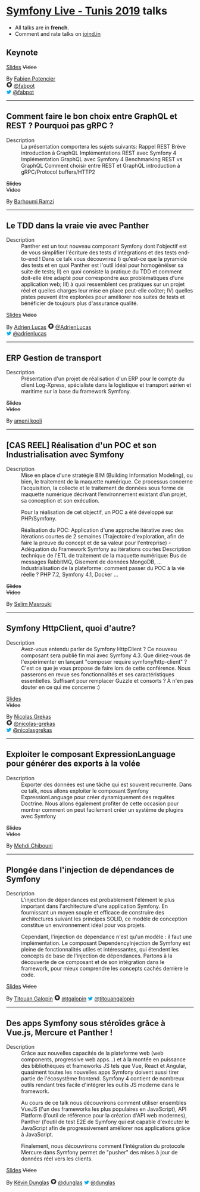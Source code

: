 # [Symfony Live - Tunis 2019](https://tunis2019.live.symfony.com) talks

- All talks are in **french**.
- Comment and rate talks on [joind.in](https://joind.in/event/symfonylive-paris-2019/schedule/list)

## Keynote

[Slides](https://speakerdeck.com/fabpot/symfony-4-in-action-updated-for-4-dot-3)
~~Video~~

By [Fabien Potencier](https://connect.symfony.com/profile/fabpot)  
![github](icon/github.png) [@fabpot](https://github.com/fabpot)  
![twitter](icon/twitter.png) [@fabpot](https://twitter.com/fabpot)

---

## Comment faire le bon choix entre GraphQL et REST ? Pourquoi pas gRPC ? 

<dl>
  <dt>Description</dt>
  <dd>
	 La présentation comportera les sujets suivants:
		Rappel REST
		Brève introduction à GraphQL
		Implémentations REST avec Symfony 4
		Implémentation GraphQL avec Symfony 4
		Benchmarking REST vs GraphQL
		Comment choisir entre REST et GraphQL
		introduction à gRPC/Protocol buffers/HTTP2
	</dd>
</dl>

~~Slides~~  
~~Video~~

By [Barhoumi Ramzi](https://connect.symfony.com/profile/barhoumi_ramzi)  

---

## Le TDD dans la vraie vie avec Panther

<dl>
  <dt>Description</dt>
  <dd>
    Panther est un tout nouveau composant Symfony dont l'objectif est de vous simplifier l'écriture des tests d'intégrations et des tests end-to-end !
    Dans ce talk vous découvrirez I) qu'est-ce que la pyramide des tests et en quoi Panther est l'outil idéal pour homogénéiser sa suite de tests; II) en quoi consiste la pratique du TDD et comment doit-elle être adapté pour correspondre aux problématiques d'une application web; III) à quoi ressemblent ces pratiques sur un projet réel et quelles charges leur mise en place peut-elle coûter; IV) quelles pistes peuvent être explorées pour améliorer nos suites de tests et bénéficier de toujours plus d'assurance qualité.
  </dd>
</dl>

[Slides](https://adrienlucas.github.io/talk-tdd-with-panther/#/le-tdd-dans-la-vraie-vie-avec-panther)
~~Video~~

By [Adrien Lucas](https://connect.symfony.com/profile/adrienlucas)
![github](icon/github.png) [@AdrienLucas](https://github.com/AdrienLucas)  
![twitter](icon/twitter.png) [@adrienlucas](https://twitter.com/adrienlucas)

---

## ERP Gestion de transport

<dl>
  <dt>Description</dt>
  <dd>Présentation d'un projet de réalisation d'un ERP pour le compte du client Log-Xpress, spécialiste dans la logistique et transport aérien et maritime sur la base du framework Symfony.</dd>
</dl>

~~Slides~~  
~~Video~~

By [ameni kooli](https://connect.symfony.com/profile/symdrik)

---

## [CAS REEL] Réalisation d'un POC et son Industrialisation avec Symfony

<dl>
  <dt>Description</dt>
  <dd>Mise en place d'une stratégie BIM (Building Information Modeling), ou bien, le traitement de la maquette numérique. Ce processus concerne l’acquisition, la collecte et le traitement de données sous forme de maquette numérique décrivant l’environnement existant d’un projet, sa conception et son exécution.

Pour la réalisation de cet objectif, un POC a été développé sur PHP/Symfony.

Réalisation du POC: Application d'une approche itérative avec des itérations courtes de 2 semaines (Trajectoire d'exploration, afin de faire la preuve du concept et de sa valeur pour l'entreprise) - Adéquation du Framework Symfony au itérations courtes
Description technique de l'ETL de traitement de la maquette numérique: Bus de messages RabbitMQ, Gisement de données MongoDB, ...
Industrialisation de la plateforme: comment passer du POC à la vie réelle ?
PHP 7.2, Symfony 4.1, Docker ...</dd>
</dl>

~~Slides~~  
~~Video~~

By [Selim Masrouki](https://connect.symfony.com/profile/smasrouki)

---

## Symfony HttpClient, quoi d'autre?

<dl>
  <dt>Description</dt>
  <dd>Avez-vous entendu parler de Symfony HttpClient ? Ce nouveau composant sera publié fin mai avec Symfony 4.3. Que diriez-vous de l'expérimenter en lançant "composer require symfony/http-client" ? C'est ce que je vous propose de faire lors de cette conférence. Nous passerons en revue ses fonctionnalités et ses caractéristiques essentielles. Suffisant pour remplacer Guzzle et consorts ? À n'en pas douter en ce qui me concerne :)</dd>
</dl>

[Slides](https://speakerdeck.com/nicolasgrekas/symfony-httpclient-what-else)  
~~Video~~

By [Nicolas Grekas](https://connect.symfony.com/profile/nicolas-grekas)  
![github](icon/github.png) [@nicolas-grekas](https://github.com/nicolas-grekas)  
![twitter](icon/twitter.png) [@nicolasgrekas](https://twitter.com/nicolasgrekas)

---

## Exploiter le composant ExpressionLanguage pour générer des exports à la volée

<dl>
  <dt>Description</dt>
  <dd>Exporter des données est une tâche qui est souvent recurrente. Dans ce talk, nous allons exploiter le composant Symfony ExpressionLanguage pour créer dynamiquement des requêtes Doctrine. Nous allons également profiter de cette occasion pour montrer comment on peut facilement créer un système de plugins avec Symfony</dd>
</dl>

~~Slides~~  
~~Video~~

By [Mehdi Chibouni](https://connect.symfony.com/profile/mchibouni)

---

## Plongée dans l'injection de dépendances de Symfony

<dl>
  <dt>Description</dt>
  <dd>L'injection de dépendances est probablement l'élément le plus important dans l'architecture d'une application Symfony. En fournissant un moyen souple et efficace de construire des architectures suivant les principes SOLID, ce modèle de conception constitue un environnement idéal pour vos projets.

Cependant, l'injection de dépendance n'est qu'un modèle : il faut une implémentation. Le composant DependencyInjection de Symfony est pleine de fonctionnalités utiles et intéressantes, qui étendent les concepts de base de l'injection de dépendances. Partons à la découverte de ce composant et de son intégration dans le framework, pour mieux comprendre les concepts cachés derrière le code.</dd>
</dl>

[Slides](https://speakerdeck.com/tgalopin/plongee-dans-linjection-de-dependances-de-symfony)
~~Video~~

By [Titouan Galopin](https://connect.symfony.com/profile/tgalopin)
![github](icon/github.png) [@tgalopin](https://github.com/tgalopin)
![twitter](icon/twitter.png) [@titouangalopin](https://twitter.com/titouangalopin)

---

## Des apps Symfony sous stéroïdes grâce à Vue.js, Mercure et Panther !

<dl>
  <dt>Description</dt>
  <dd>Grâce aux nouvelles capacités de la plateforme web (web components, progressive web apps...) et à la montée en puissance des bibliothèques et frameworks JS tels que Vue, React et Angular, quasiment toutes les nouvelles apps Symfony doivent aussi tirer partie de l'écosystème frontend. Symfony 4 contient de nombreux outils rendant très facile d'intégrer les outils JS moderne dans le framework.

Au cours de ce talk nous découvrirons comment utiliser ensembles VueJS (l'un des frameworks les plus populaires en JavaScript), API Platform (l'outil de référence pour la création d'API web modernes), Panther (l'outil de test E2E de Symfony qui est capable d'exécuter le JavaScript afin de progressivement améliorer nos applications grâce à JavaScript.

Finalement, nous découvrirons comment l'intégration du protocole Mercure dans Symfony permet de "pusher" des mises à jour de données réel vers les clients.</dd>
</dl>

[Slides](https://www.slideshare.net/coopTilleuls/symfony-on-steroids-vuejs-mercure-panther-138627741)
~~Video~~

By [Kévin Dunglas](https://connect.symfony.com/profile/dunglas)
![github](icon/github.png) [@dunglas](https://github.com/dunglas)
![twitter](icon/twitter.png) [@dunglas](https://twitter.com/dunglas)